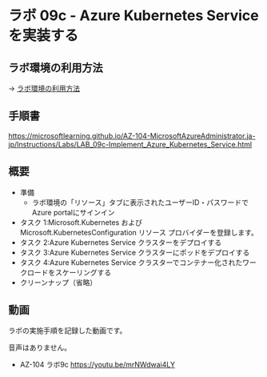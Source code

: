 # ラボ 09c - Azure Kubernetes Service を実装する


## ラボ環境の利用方法

→ [ラボ環境の利用方法](lab00.md)

## 手順書

https://microsoftlearning.github.io/AZ-104-MicrosoftAzureAdministrator.ja-jp/Instructions/Labs/LAB_09c-Implement_Azure_Kubernetes_Service.html

## 概要

- 準備
  - ラボ環境の「リソース」タブに表示されたユーザーID・パスワードでAzure portalにサインイン
- タスク 1:Microsoft.Kubernetes および Microsoft.KubernetesConfiguration リソース プロバイダーを登録します。
- タスク 2:Azure Kubernetes Service クラスターをデプロイする
- タスク 3:Azure Kubernetes Service クラスターにポッドをデプロイする
- タスク 4:Azure Kubernetes Service クラスターでコンテナー化されたワークロードをスケーリングする
- クリーンナップ（省略）

## 動画

ラボの実施手順を記録した動画です。

音声はありません。

- AZ-104 ラボ9c https://youtu.be/mrNWdwai4LY

